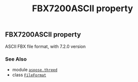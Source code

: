 ﻿---
title: FBX7200ASCII property
second_title: Aspose.3D for Python via .NET API References
description: 
type: docs
weight: 160
url: /aspose.threed/fileformat/fbx7200ascii/
is_root: false
---

## FBX7200ASCII property


ASCII FBX file format, with 7.2.0 version

### See Also
* module [`aspose.threed`](../../)
* class [`FileFormat`](/3d/python-net/aspose.threed/fileformat)
